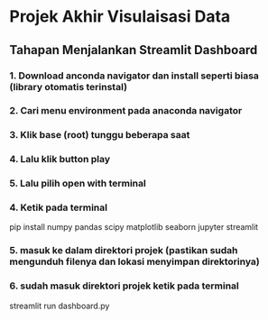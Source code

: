 # Projek Akhir Visulaisasi Data
## Tahapan Menjalankan Streamlit Dashboard
### 1. Download anconda navigator dan install seperti biasa (library otomatis terinstal)
### 2. Cari menu environment pada anaconda navigator
### 3. Klik base (root) tunggu beberapa saat 
### 4. Lalu klik button play 
### 5. Lalu pilih open with terminal
### 4. Ketik pada terminal 
pip install numpy pandas scipy matplotlib seaborn jupyter streamlit
### 5. masuk ke dalam direktori projek (pastikan sudah mengunduh filenya dan lokasi menyimpan direktorinya)
### 6. sudah masuk direktori projek ketik pada terminal
streamlit run dashboard.py
